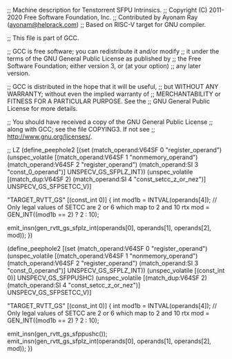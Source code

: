 ;; Machine description for Tenstorrent SFPU Intrinsics.
;; Copyright (C) 2011-2020 Free Software Foundation, Inc.
;; Contributed by Ayonam Ray (ayonam@helprack.com)
;; Based on RISC-V target for GNU compiler.

;; This file is part of GCC.

;; GCC is free software; you can redistribute it and/or modify
;; it under the terms of the GNU General Public License as published by
;; the Free Software Foundation; either version 3, or (at your option)
;; any later version.

;; GCC is distributed in the hope that it will be useful,
;; but WITHOUT ANY WARRANTY; without even the implied warranty of
;; MERCHANTABILITY or FITNESS FOR A PARTICULAR PURPOSE.  See the
;; GNU General Public License for more details.

;; You should have received a copy of the GNU General Public License
;; along with GCC; see the file COPYING3.  If not see
;; <http://www.gnu.org/licenses/>.

;; LZ
(define_peephole2
  [(set (match_operand:V64SF 0 "register_operand")
        (unspec_volatile [(match_operand:V64SF 1 "nonmemory_operand")
                          (match_operand:V64SF 2 "register_operand")
                          (match_operand:SI    3 "const_0_operand")] UNSPECV_GS_SFPLZ_INT))
   (unspec_volatile [(match_dup:V64SF     2)
                     (match_operand:SI    4 "const_setcc_z_or_nez")] UNSPECV_GS_SFPSETCC_V)]

  "TARGET_RVTT_GS"
  [(const_int 0)]
{
  int mod1b = INTVAL(operands[4]);
  // Only legal values of SETCC are 2 or 6 which map to 2 and 10
  rtx mod = GEN_INT((mod1b == 2) ? 2 : 10);

  emit_insn(gen_rvtt_gs_sfplz_int(operands[0], operands[1], operands[2], mod));
})

(define_peephole2
  [(set (match_operand:V64SF 0 "register_operand")
        (unspec_volatile [(match_operand:V64SF 1 "nonmemory_operand")
                          (match_operand:V64SF 2 "register_operand")
                          (match_operand:SI    3 "const_0_operand")] UNSPECV_GS_SFPLZ_INT))
   (unspec_volatile [(const_int 0)] UNSPECV_GS_SFPPUSHC)
   (unspec_volatile [(match_dup:V64SF     2)
                     (match_operand:SI    4 "const_setcc_z_or_nez")] UNSPECV_GS_SFPSETCC_V)]

  "TARGET_RVTT_GS"
  [(const_int 0)]
{
  int mod1b = INTVAL(operands[4]);
  // Only legal values of SETCC are 2 or 6 which map to 2 and 10
  rtx mod = GEN_INT((mod1b == 2) ? 2 : 10);

  emit_insn(gen_rvtt_gs_sfppushc());
  emit_insn(gen_rvtt_gs_sfplz_int(operands[0], operands[1], operands[2], mod));
})
